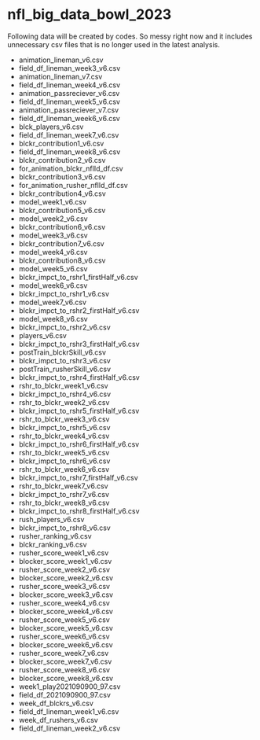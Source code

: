 # nfl_big_data_bowl_2023

Following data will be created by codes. So messy right now and it includes unnecessary csv files that is no longer used in the latest analysis.

 - animation_lineman_v6.csv
 - field_df_lineman_week3_v6.csv
 - animation_lineman_v7.csv
 - field_df_lineman_week4_v6.csv
 - animation_passreciever_v6.csv
 - field_df_lineman_week5_v6.csv
 - animation_passreciever_v7.csv
 - field_df_lineman_week6_v6.csv
 - blck_players_v6.csv
 - field_df_lineman_week7_v6.csv
 - blckr_contribution1_v6.csv
 - field_df_lineman_week8_v6.csv
 - blckr_contribution2_v6.csv
 - for_animation_blckr_nflId_df.csv
 - blckr_contribution3_v6.csv
 - for_animation_rusher_nflId_df.csv
 - blckr_contribution4_v6.csv
 - model_week1_v6.csv
 - blckr_contribution5_v6.csv
 - model_week2_v6.csv
 - blckr_contribution6_v6.csv
 - model_week3_v6.csv
 - blckr_contribution7_v6.csv
 - model_week4_v6.csv
 - blckr_contribution8_v6.csv
 - model_week5_v6.csv
 - blckr_impct_to_rshr1_firstHalf_v6.csv
 - model_week6_v6.csv
 - blckr_impct_to_rshr1_v6.csv
 - model_week7_v6.csv
 - blckr_impct_to_rshr2_firstHalf_v6.csv
 - model_week8_v6.csv
 - blckr_impct_to_rshr2_v6.csv
 - players_v6.csv
 - blckr_impct_to_rshr3_firstHalf_v6.csv
 - postTrain_blckrSkill_v6.csv
 - blckr_impct_to_rshr3_v6.csv
 - postTrain_rusherSkill_v6.csv
 - blckr_impct_to_rshr4_firstHalf_v6.csv
 - rshr_to_blckr_week1_v6.csv
 - blckr_impct_to_rshr4_v6.csv
 - rshr_to_blckr_week2_v6.csv
 - blckr_impct_to_rshr5_firstHalf_v6.csv
 - rshr_to_blckr_week3_v6.csv
 - blckr_impct_to_rshr5_v6.csv
 - rshr_to_blckr_week4_v6.csv
 - blckr_impct_to_rshr6_firstHalf_v6.csv
 - rshr_to_blckr_week5_v6.csv
 - blckr_impct_to_rshr6_v6.csv
 - rshr_to_blckr_week6_v6.csv
 - blckr_impct_to_rshr7_firstHalf_v6.csv
 - rshr_to_blckr_week7_v6.csv
 - blckr_impct_to_rshr7_v6.csv
 - rshr_to_blckr_week8_v6.csv
 - blckr_impct_to_rshr8_firstHalf_v6.csv
 - rush_players_v6.csv
 - blckr_impct_to_rshr8_v6.csv
 - rusher_ranking_v6.csv
 - blckr_ranking_v6.csv
 - rusher_score_week1_v6.csv
 - blocker_score_week1_v6.csv
 - rusher_score_week2_v6.csv
 - blocker_score_week2_v6.csv
 - rusher_score_week3_v6.csv
 - blocker_score_week3_v6.csv
 - rusher_score_week4_v6.csv
 - blocker_score_week4_v6.csv
 - rusher_score_week5_v6.csv
 - blocker_score_week5_v6.csv
 - rusher_score_week6_v6.csv
 - blocker_score_week6_v6.csv
 - rusher_score_week7_v6.csv
 - blocker_score_week7_v6.csv
 - rusher_score_week8_v6.csv
 - blocker_score_week8_v6.csv
 - week1_play2021090900_97.csv
 - field_df_2021090900_97.csv
 - week_df_blckrs_v6.csv
 - field_df_lineman_week1_v6.csv
 - week_df_rushers_v6.csv
 - field_df_lineman_week2_v6.csv
